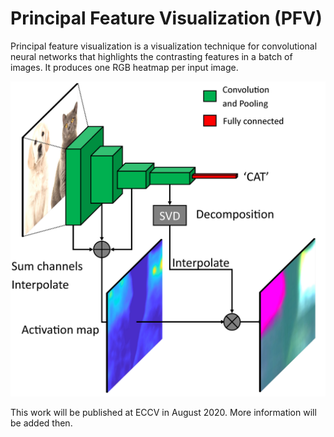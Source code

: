 # Principal Feature Visualization (PFV) 
Principal feature visualization is a visualization technique for convolutional neural networks that highlights the contrasting features in a batch of images. It produces one RGB heatmap per input image.

<img src="docs/overview_fig.png" width="840">

This work will be published at ECCV in August 2020. More information will be added then.
